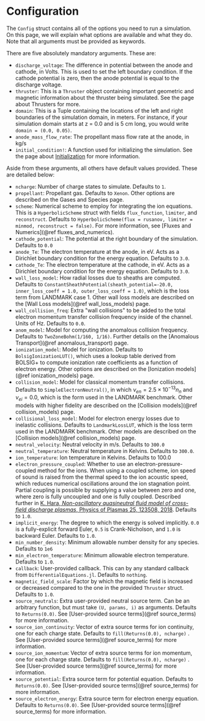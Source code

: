 # Configuration

The `Config` struct contains all of the options you need to run a simulation. On this page, we will explain what options are available and what they do. Note that all arguments must be provided as keywords.

There are five absolutely mandatory arguments. These are:

- `discharge_voltage`: The difference in potential between the anode and cathode, in Volts. This is used to set the left boundary condition. If the cathode potential is zero, then the anode potential is equal to the discharge voltage.
- `thruster`: This is a `Thruster` object containing important geometric and magnetic information about the thruster being simulated. See the page about Thrusters for more.
- `domain`: This is a Tuple containing the locations of the left and right boundaries of the simulation domain, in meters. For instance, if your simulation domain starts at z = 0.0 and is 5 cm long, you would write `domain = (0.0, 0.05)`.
- `anode_mass_flow_rate`: The propellant mass flow rate at the anode, in kg/s
- `initial_condition!`: A function used for initializing the simulation. See the page about [Initialization](initialization.md) for more information.

Aside from these arguments, all others have  default values provided. These are detailed below:

- `ncharge`: Number of charge states to simulate. Defaults to `1`.
- `propellant`: Propellant gas. Defaults to `Xenon`. Other options are described on the Gases and Species page.
- `scheme`: Numerical scheme to employ for integrating the ion equations. This is a `HyperbolicScheme` struct with fields `flux_function`, `limiter`, and `reconstruct`. Defaults to `HyperbolicScheme(flux = rusanov, limiter = minmod, reconstruct = false)`. For more information, see [Fluxes and Numerics](@ref fluxes_and_numerics).
- `cathode_potential`: The potential at the right boundary of the simulation. Defaults to `0.0`
- `anode_Te`: The electron temperature at the anode, in eV. Acts as a Dirichlet boundary condition for the energy equation. Defaults to `3.0`.
- `cathode_Te`: The electron temperature at the cathode, in eV. Acts as a Dirichlet boundary condition for the energy equation. Defaults to `3.0`.
- `wall_loss_model`: How radial losses due to sheaths are computed. Defaults to `ConstantSheathPotential(sheath_potential=-20.0, inner_loss_coeff = 1.0, outer_loss_coeff = 1.0)`, which is the loss term from LANDMARK case 1. Other wall loss models are described on the [Wall Loss models](@ref wall_loss_models) page.
- `wall_collision_freq`: Extra "wall collisions" to be added to the total electron momentum transfer collision frequency inside of the channel.  Units of Hz. Defaults to `0.0`.
- `anom_model`: Model for computing the anomalous collision frequency. Defaults to `TwoZoneBohm(1/160, 1/16)`. Further details on the [Anomalous Transport](@ref anomalous_transport) page.
- `ionization_model`: Model for ionization. Defaults to `BolsigIonizationLUT()`, which uses a lookup table derived from BOLSIG+ to compute ionization rate coefficients as a function of electron energy. Other options are described on the [Ionization models](@ref ionization_models) page.
- `collision_model`: Model for classical momentum transfer collisions. Defaults to `SimpleElectronNeutral()`, in which $\nu_{en} = 2.5\times10^{-13} n_n$ and $\nu_{ei} = 0.0$, which is the form used in the LANDMARK benchmark. Other models with higher fidelity are described on the [Collision models](@ref collision_models) page.
- `collisional_loss_model`: Model for electron energy losses due to inelastic collisions. Defaults to `LandmarkLossLUT`, which is the loss term used in the LANDMARK benchmark. Other models are described on the [Collision models](@ref collision_models) page.
- `neutral_velocity`: Neutral velocity in m/s. Defaults to `300.0`
- `neutral_temperature`: Neutral temperature in Kelvins. Defaults to `300.0`.
- `ion_temperature`: Ion temperature in Kelvins. Defaults to 100.0
- `electron_pressure_coupled`: Whether to use an electron-pressure-coupled method for the ions.  When using a coupled scheme, ion speed of sound is raised from the thermal speed to the ion acoustic speed, which reduces numerical oscillations around the ion stagnation point. Partial coupling is possible by supplying a value between zero and one, where zero is fully uncoupled and one is fully coupled. Described further in [K. Hara, *Non-oscillatory quasineutral fluid model of cross-field discharge plasmas*, Physics of Plasmas 25, 123508, 2018](https://aip.scitation.org/doi/pdf/10.1063/1.5055750). Defaults to `1.0`.
- `implicit_energy`: The degree to which the energy is solved implicitly. `0.0` is a fully-explicit forward Euler, `0.5` is Crank-Nicholson, and `1.0` is backward Euler. Defaults to `1.0`.
- `min_number_density`: Minimum allowable number density for any species. Defaults to `1e6`
- `min_electron_temperature`: Minimum allowable electron temperature. Defaults to `1.0`.
- `callback`: User-provided callback. This can by any standard callback from `DifferentialEquations.jl`. Defaults to `nothing`.
- `magnetic_field_scale`: Factor by which the magnetic field is increased or decreased compared to the one in the provided `Thruster` struct. Defaults to `1.0`.
- `source_neutrals`: Extra user-provided neutral source term. Can be an arbitrary function, but must take `(U, params, i)` as arguments. Defaults to `Returns(0.0)`. See [User-provided source terms](@ref source_terms) for more information.
- `source_ion_continuity`: Vector of extra source terms for ion continuity, one for each charge state. Defaults to `fill(Returns(0.0), ncharge)` . See [User-provided source terms](@ref source_terms) for more information.
- `source_ion_momentum`: Vector of extra source terms for ion momentum, one for each charge state. Defaults to `fill(Returns(0.0), ncharge)` . See [User-provided source terms](@ref source_terms) for more information.
- `source_potential`: Extra source term for potential equation. Defaults to `Returns(0.0)`. See [User-provided source terms](@ref source_terms) for more information.
- `source_electron_energy`: Extra source term for electron energy equation. Defaults to `Returns(0.0)`. See [User-provided source terms](@ref source_terms) for more information.
